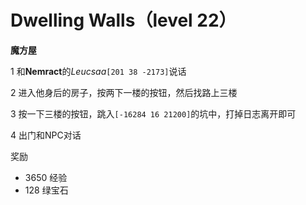 # Dwelling Walls（level 22）
**魔方屋**

1 和**Nemract**的*Leucsaa*`[201 38 -2173]`说话

2 进入他身后的房子，按两下一楼的按钮，然后找路上三楼

3 按一下三楼的按钮，跳入`[-16284 16 21200]`的坑中，打掉日志离开即可

4 出门和NPC对话


奖励
+ 3650 经验 
+ 128 绿宝石